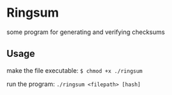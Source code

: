 # Ringsum
some program for generating and verifying checksums

## Usage
make the file executable:
`$ chmod +x ./ringsum`

run the program:
`./ringsum <filepath> [hash]`

